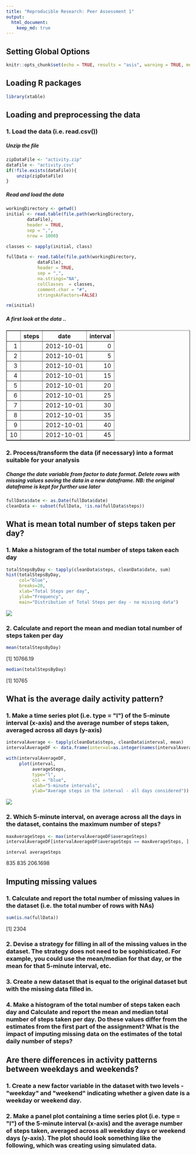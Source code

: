 ```yaml
---
title: "Reproducible Research: Peer Assessment 1"
output: 
  html_document:
    keep_md: true
---
```


## Setting Global Options


```r
knitr::opts_chunk$set(echo = TRUE, results = "asis", warning = TRUE, message = TRUE)
```

## Loading R packages

```r
library(xtable)
```

## Loading and preprocessing the data

### 1. Load the data (i.e. read.csv())

##### Unzip the file


```r
zipDataFile <- "activity.zip"
dataFile <- "activity.csv"
if(!file.exists(dataFile)){
    unzip(zipDataFile)
}
```
##### Read and load the data


```r
workingDirectory <- getwd()
initial <- read.table(file.path(workingDirectory, 
        dataFile),
		header = TRUE,
		sep = ",",
		nrow = 1000)

classes <- sapply(initial, class)

fullData <- read.table(file.path(workingDirectory,
	        dataFile), 
	        header = TRUE,
	        sep = ",",
	        na.strings="NA",
	        colClasses	= classes,
	        comment.char = "#",
	        stringsAsFactors=FALSE)

rm(initial)	
```

##### A first look at the data ..

<!-- html table generated in R 3.5.0 by xtable 1.8-3 package -->
<!-- Mon Dec 31 13:16:24 2018 -->
<table border=1>
<tr> <th>  </th> <th> steps </th> <th> date </th> <th> interval </th>  </tr>
  <tr> <td align="right"> 1 </td> <td align="right">  </td> <td> 2012-10-01 </td> <td align="right">   0 </td> </tr>
  <tr> <td align="right"> 2 </td> <td align="right">  </td> <td> 2012-10-01 </td> <td align="right">   5 </td> </tr>
  <tr> <td align="right"> 3 </td> <td align="right">  </td> <td> 2012-10-01 </td> <td align="right">  10 </td> </tr>
  <tr> <td align="right"> 4 </td> <td align="right">  </td> <td> 2012-10-01 </td> <td align="right">  15 </td> </tr>
  <tr> <td align="right"> 5 </td> <td align="right">  </td> <td> 2012-10-01 </td> <td align="right">  20 </td> </tr>
  <tr> <td align="right"> 6 </td> <td align="right">  </td> <td> 2012-10-01 </td> <td align="right">  25 </td> </tr>
  <tr> <td align="right"> 7 </td> <td align="right">  </td> <td> 2012-10-01 </td> <td align="right">  30 </td> </tr>
  <tr> <td align="right"> 8 </td> <td align="right">  </td> <td> 2012-10-01 </td> <td align="right">  35 </td> </tr>
  <tr> <td align="right"> 9 </td> <td align="right">  </td> <td> 2012-10-01 </td> <td align="right">  40 </td> </tr>
  <tr> <td align="right"> 10 </td> <td align="right">  </td> <td> 2012-10-01 </td> <td align="right">  45 </td> </tr>
   </table>

### 2. Process/transform the data (if necessary) into a format suitable for your analysis

##### Change the date variable from factor to date format. Delete rows with missing values saving the data in a new dataframe. NB: the original dataframe is kept for further use later

```r
fullData$date <- as.Date(fullData$date)
cleanData <- subset(fullData, !is.na(fullData$steps))
```

## What is mean total number of steps taken per day?

### 1. Make a histogram of the total number of steps taken each day

```r
totalStepsByDay <- tapply(cleanData$steps, cleanData$date, sum)
hist(totalStepsByDay,
     col="blue",
     breaks=20,
     xlab="Total Steps per day",
     ylab="Frequency",
     main="Distribution of Total Steps per day - no missing data")
```

![](PA1_template_files/figure-html/histogram-1.png)<!-- -->


### 2. Calculate and report the mean and median total number of steps taken per day

```r
mean(totalStepsByDay)
```

[1] 10766.19

```r
median(totalStepsByDay)
```

[1] 10765


## What is the average daily activity pattern?

### 1. Make a time series plot (i.e. type = "l") of the 5-minute interval (x-axis) and the average number of steps taken, averaged across all days (y-axis)

```r
intervalAverage <- tapply(cleanData$steps, cleanData$interval, mean)
intervalAverageDF <- data.frame(interval=as.integer(names(intervalAverage)), averageSteps=intervalAverage)

with(intervalAverageDF,
     plot(interval,
          averageSteps,
          type="l",
          col = "blue",
          xlab="5-minute intervals",
          ylab="Average steps in the interval - all days considered"))
```

![](PA1_template_files/figure-html/timeSeriesPlot-1.png)<!-- -->

### 2. Which 5-minute interval, on average across all the days in the dataset, contains the maximum number of steps?


```r
maxAverageSteps <- max(intervalAverageDF$averageSteps)
intervalAverageDF[intervalAverageDF$averageSteps == maxAverageSteps, ]
```

    interval averageSteps
835      835     206.1698


## Imputing missing values

### 1. Calculate and report the total number of missing values in the dataset (i.e. the total number of rows with NAs)


```r
sum(is.na(fullData))
```

[1] 2304

### 2. Devise a strategy for filling in all of the missing values in the dataset. The strategy does not need to be sophisticated. For example, you could use the mean/median for that day, or the mean for that 5-minute interval, etc.

### 3. Create a new dataset that is equal to the original dataset but with the missing data filled in.

### 4. Make a histogram of the total number of steps taken each day and Calculate and report the mean and median total number of steps taken per day. Do these values differ from the estimates from the first part of the assignment? What is the impact of imputing missing data on the estimates of the total daily number of steps? 

## Are there differences in activity patterns between weekdays and weekends?

### 1. Create a new factor variable in the dataset with two levels - "weekday" and "weekend" indicating whether a given date is a weekday or weekend day.

### 2. Make a panel plot containing a time series plot (i.e. type = "l") of the 5-minute interval (x-axis) and the average number of steps taken, averaged across all weekday days or weekend days (y-axis). The plot should look something like the following, which was creating using simulated data.





